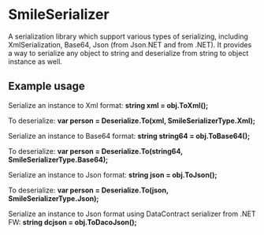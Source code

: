 SmileSerializer
===============

A serialization library which support various types of serializing, including XmlSerialization, Base64, Json (from Json.NET and from .NET). It provides a way to serialize any object to string and deserialize from string to object instance as well.

Example usage
---

Serialize an instance to Xml format: **string xml = obj.ToXml();**

To deserialize: **var person = Deserialize.To<Person>(xml, SmileSerializerType.Xml);**

Serialize an instance to Base64 format: **string string64 = obj.ToBase64();**

To deserialize: **var person = Deserialize.To<Person>(string64, SmileSerializerType.Base64);**

Serialize an instance to Json format: **string json = obj.ToJson();**

To deserialize: **var person = Deserialize.To<Person>(json, SmileSerializerType.Json);**

Serialize an instance to Json format using DataContract serializer from .NET FW: **string dcjson = obj.ToDacoJson();**
